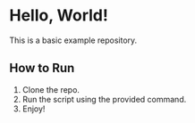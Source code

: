 # Hello, World!

This is a basic example repository.

## How to Run

1. Clone the repo.
2. Run the script using the provided command.
3. Enjoy!
